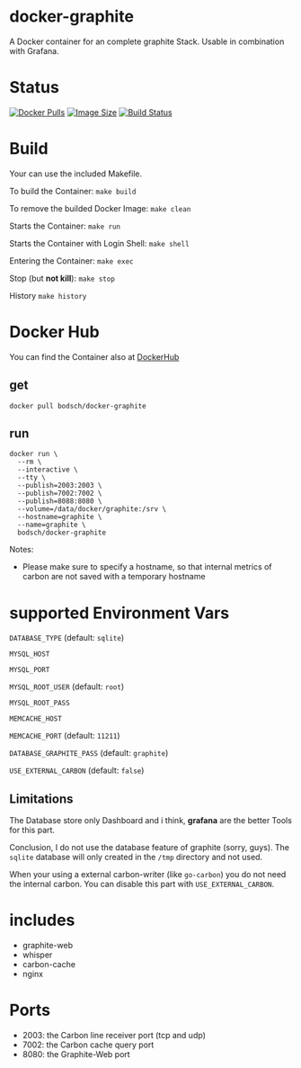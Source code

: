 docker-graphite
=================

A Docker container for an complete graphite Stack. Usable in combination with Grafana.

# Status

[![Docker Pulls](https://img.shields.io/docker/pulls/bodsch/docker-graphite.svg?branch)][hub]
[![Image Size](https://images.microbadger.com/badges/image/bodsch/docker-graphite.svg?branch)][microbadger]
[![Build Status](https://travis-ci.org/bodsch/docker-graphite.svg?branch)][travis]

[hub]: https://hub.docker.com/r/bodsch/docker-graphite/
[microbadger]: https://microbadger.com/images/bodsch/docker-graphite
[travis]: https://travis-ci.org/bodsch/docker-graphite


# Build

Your can use the included Makefile.

To build the Container: `make build`

To remove the builded Docker Image: `make clean`

Starts the Container: `make run`

Starts the Container with Login Shell: `make shell`

Entering the Container: `make exec`

Stop (but **not kill**): `make stop`

History `make history`



# Docker Hub

You can find the Container also at  [DockerHub](https://hub.docker.com/r/bodsch/docker-graphite/)

## get

    docker pull bodsch/docker-graphite

## run

    docker run \
      --rm \
      --interactive \
      --tty \
      --publish=2003:2003 \
      --publish=7002:7002 \
      --publish=8088:8080 \
      --volume=/data/docker/graphite:/srv \
      --hostname=graphite \
      --name=graphite \
      bodsch/docker-graphite

Notes:

* Please make sure to specify a hostname, so that internal metrics of carbon are not saved with a temporary hostname

# supported Environment Vars

`DATABASE_TYPE` (default: `sqlite`)

`MYSQL_HOST`

`MYSQL_PORT`

`MYSQL_ROOT_USER` (default: `root`)

`MYSQL_ROOT_PASS`

`MEMCACHE_HOST`

`MEMCACHE_PORT` (default: `11211`)

`DATABASE_GRAPHITE_PASS` (default: `graphite`)

`USE_EXTERNAL_CARBON` (default: `false`)

## Limitations

The Database store only Dashboard and i think, **grafana** are the better Tools for this part.

Conclusion, I do not use the database feature of graphite (sorry, guys).
The `sqlite` database will only created in the `/tmp` directory and not used.

When your using a external carbon-writer (like `go-carbon`) you do not need the internal carbon.
You can disable this part with `USE_EXTERNAL_CARBON`.


# includes
 - graphite-web
 - whisper
 - carbon-cache
 - nginx


# Ports
 - 2003: the Carbon line receiver port (tcp and udp)
 - 7002: the Carbon cache query port
 - 8080: the Graphite-Web port
